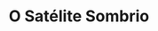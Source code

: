 ---
Numero: 83
title: O Satélite Sombrio
Autor: Jérome Sériel
Co-autor: 
Ano-de-Publicacao: 1964
Titulo-original: Le Satellite Sombre
Tradutor: Gomes dos Santos
Co-tradutor: 
Ano-de-edicao: 1962
alias: Jerome-Seriel
Autor2-alias: 
Tradutor1-alias: Gomes-dos-Santos
Tradutor2-alias: 
Titulo-link: 83-O-Satelite-Sombrio
Capa: Lima de Freitas
pags: 180
Capa-link: Lima-de-Freitas
---
